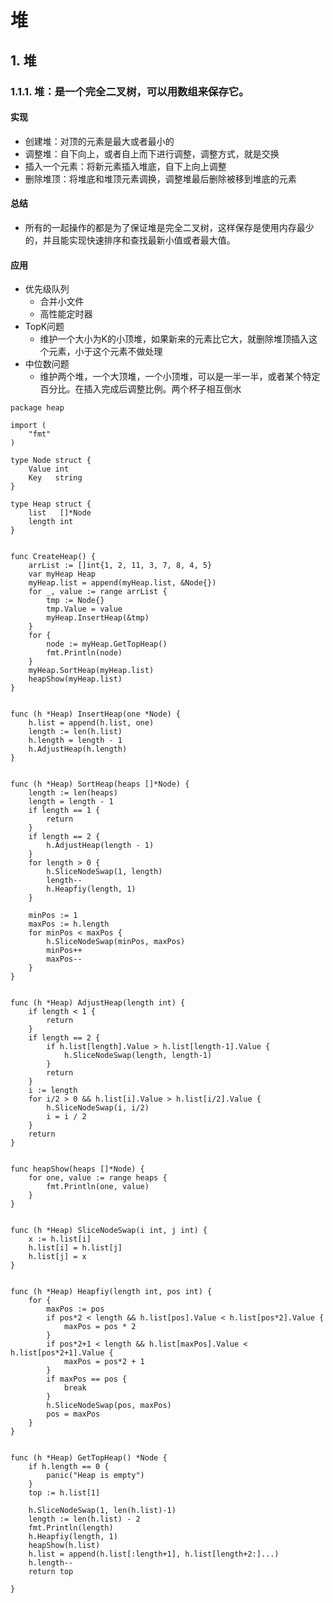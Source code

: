 # 堆

## 1. 堆 <a id="&#x5806;"></a>

### 1.1.1. 堆：是一个完全二叉树，可以用数组来保存它。 <a id="&#x5806;&#xFF1A;&#x662F;&#x4E00;&#x4E2A;&#x5B8C;&#x5168;&#x4E8C;&#x53C9;&#x6811;&#xFF0C;&#x53EF;&#x4EE5;&#x7528;&#x6570;&#x7EC4;&#x6765;&#x4FDD;&#x5B58;&#x5B83;&#x3002;"></a>

#### 实现 <a id="&#x5B9E;&#x73B0;"></a>

* 创建堆：对顶的元素是最大或者最小的
* 调整堆：自下向上，或者自上而下进行调整，调整方式，就是交换
* 插入一个元素：将新元素插入堆底，自下上向上调整
* 删除堆顶：将堆底和堆顶元素调换，调整堆最后删除被移到堆底的元素

#### 总结 <a id="&#x603B;&#x7ED3;"></a>

* 所有的一起操作的都是为了保证堆是完全二叉树，这样保存是使用内存最少的，并且能实现快速排序和查找最新小值或者最大值。

#### 应用 <a id="&#x5E94;&#x7528;"></a>

* 优先级队列
  * 合并小文件
  * 高性能定时器
* TopK问题
  * 维护一个大小为K的小顶堆，如果新来的元素比它大，就删除堆顶插入这个元素，小于这个元素不做处理
* 中位数问题
  * 维护两个堆，一个大顶堆，一个小顶堆，可以是一半一半，或者某个特定百分比。在插入完成后调整比例。两个杯子相互倒水

```text
package heap

import (
    "fmt"
)

type Node struct {
    Value int
    Key   string
}

type Heap struct {
    list   []*Node
    length int
}


func CreateHeap() {
    arrList := []int{1, 2, 11, 3, 7, 8, 4, 5}
    var myHeap Heap
    myHeap.list = append(myHeap.list, &Node{})
    for _, value := range arrList {
        tmp := Node{}
        tmp.Value = value
        myHeap.InsertHeap(&tmp)
    }
    for {
        node := myHeap.GetTopHeap()
        fmt.Println(node)
    }
    myHeap.SortHeap(myHeap.list)
    heapShow(myHeap.list)
}


func (h *Heap) InsertHeap(one *Node) {
    h.list = append(h.list, one)
    length := len(h.list)
    h.length = length - 1
    h.AdjustHeap(h.length)
}


func (h *Heap) SortHeap(heaps []*Node) {
    length := len(heaps)
    length = length - 1
    if length == 1 {
        return
    }
    if length == 2 {
        h.AdjustHeap(length - 1)
    }
    for length > 0 {
        h.SliceNodeSwap(1, length)
        length--
        h.Heapfiy(length, 1)
    }
    
    minPos := 1
    maxPos := h.length
    for minPos < maxPos {
        h.SliceNodeSwap(minPos, maxPos)
        minPos++
        maxPos--
    }
}


func (h *Heap) AdjustHeap(length int) {
    if length < 1 {
        return
    }
    if length == 2 {
        if h.list[length].Value > h.list[length-1].Value {
            h.SliceNodeSwap(length, length-1)
        }
        return
    }
    i := length
    for i/2 > 0 && h.list[i].Value > h.list[i/2].Value {
        h.SliceNodeSwap(i, i/2)
        i = i / 2
    }
    return
}


func heapShow(heaps []*Node) {
    for one, value := range heaps {
        fmt.Println(one, value)
    }
}


func (h *Heap) SliceNodeSwap(i int, j int) {
    x := h.list[i]
    h.list[i] = h.list[j]
    h.list[j] = x
}


func (h *Heap) Heapfiy(length int, pos int) {
    for {
        maxPos := pos
        if pos*2 < length && h.list[pos].Value < h.list[pos*2].Value {
            maxPos = pos * 2
        }
        if pos*2+1 < length && h.list[maxPos].Value < h.list[pos*2+1].Value {
            maxPos = pos*2 + 1
        }
        if maxPos == pos {
            break
        }
        h.SliceNodeSwap(pos, maxPos)
        pos = maxPos
    }
}


func (h *Heap) GetTopHeap() *Node {
    if h.length == 0 {
        panic("Heap is empty")
    }
    top := h.list[1]
    
    h.SliceNodeSwap(1, len(h.list)-1)
    length := len(h.list) - 2
    fmt.Println(length)
    h.Heapfiy(length, 1)
    heapShow(h.list)
    h.list = append(h.list[:length+1], h.list[length+2:]...)
    h.length--
    return top

}
```

